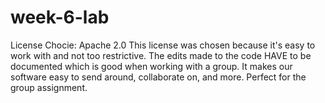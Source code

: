 # week-6-lab

License Chocie: Apache 2.0
This license was chosen because it's easy to work with and not too restrictive. The edits made to the code HAVE to be documented which is good when working with a group. It makes our software easy to send around, collaborate on, and more. Perfect for the group assignment. 
